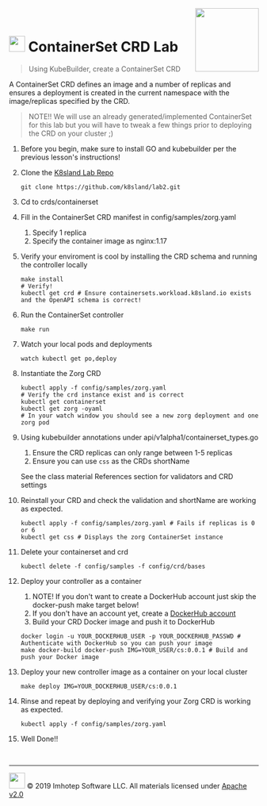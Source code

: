 <img src="../../assets/k8sland.png" align="right" width="128" height="auto"/>

<br/>

# <img src="../../assets/lab.png" width="32" height="auto"/> ContainerSet CRD Lab

> Using KubeBuilder, create a ContainerSet CRD

A ContainerSet CRD defines an image and a number of replicas and ensures a
deployment is created in the current namespace with the image/replicas specified
by the CRD.

> NOTE!! We will use an already generated/implemented ContainerSet for this lab but you will
> have to tweak a few things prior to deploying the CRD on your cluster ;)

1. Before you begin, make sure to install GO and kubebuilder per the previous lesson's instructions!

2. Clone the [K8sland Lab Repo](https://github.com/k8sland/lab2)

    ```shell
    git clone https://github.com/k8sland/lab2.git
    ```

3. Cd to crds/containerset

4. Fill in the ContainerSet CRD manifest in config/samples/zorg.yaml
   1. Specify 1 replica
   2. Specify the container image as nginx:1.17

5. Verify your enviroment is cool by installing the CRD schema and running the controller locally

    ```shell
    make install
    # Verify!
    kubectl get crd # Ensure containersets.workload.k8sland.io exists and the OpenAPI schema is correct!
    ```

6. Run the ContainerSet controller

    ```shell
    make run
    ```

7. Watch your local pods and deployments

    ```shell
    watch kubectl get po,deploy
    ```

8. Instantiate the Zorg CRD

   ```shell
   kubectl apply -f config/samples/zorg.yaml
   # Verify the crd instance exist and is correct
   kubectl get containerset
   kubectl get zorg -oyaml
   # In your watch window you should see a new zorg deployment and one zorg pod
   ```

9. Using kubebuilder annotations under api/v1alpha1/containerset_types.go
   1. Ensure the CRD replicas can only range between 1-5 replicas
   2. Ensure you can use `css` as the CRDs shortName

   See the class material References section for validators and CRD settings

10. Reinstall your CRD and check the validation and shortName are working as expected.

    ```shell
    kubectl apply -f config/samples/zorg.yaml # Fails if replicas is 0 or 6
    kubectl get css # Displays the zorg ContainerSet instance
    ```

11. Delete your containerset and crd

    ```shell
    kubectl delete -f config/samples -f config/crd/bases
    ```

12. Deploy your controller as a container
    1. NOTE! If you don't want to create a DockerHub account just skip the docker-push make target below!
    2. If you don't have an account yet, create a [DockerHub account](https://hub.docker.com/)
    3. Build your CRD Docker image and push it to DockerHub

    ```shell
    docker login -u YOUR_DOCKERHUB_USER -p YOUR_DOCKERHUB_PASSWD # Authenticate with DockerHub so you can push your image
    make docker-build docker-push IMG=YOUR_USER/cs:0.0.1 # Build and push your Docker image
    ```

13. Deploy your new controller image as a container on your local cluster

    ```shell
    make deploy IMG=YOUR_DOCKERHUB_USER/cs:0.0.1
    ```

14. Rinse and repeat by deploying and verifying your Zorg CRD is working as expected.

    ```shell
    kubectl apply -f config/samples/zorg.yaml
    ```

15. Well Done!!

<br/>

---
<img src="../../assets/imhotep_logo.png" width="32" height="auto"/> © 2019 Imhotep Software LLC.
All materials licensed under [Apache v2.0](http://www.apache.org/licenses/LICENSE-2.0)